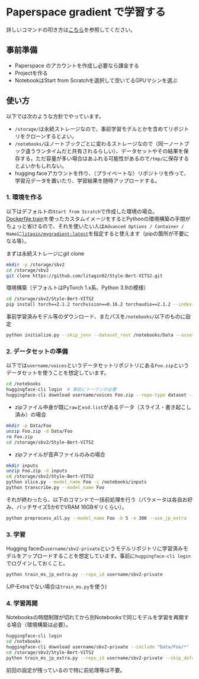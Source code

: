 # Paperspace gradient で学習する

詳しいコマンドの叩き方は[こちら](CLI.md)を参照してください。

## 事前準備
- Paperspace のアカウントを作成し必要なら課金する
- Projectを作る
- NotebookはStart from Scratchを選択して空いてるGPUマシンを選ぶ

## 使い方

以下では次のような方針でやっています。

- `/storage/`は永続ストレージなので、事前学習モデルとかを含めてリポジトリをクローンするとよい。
- `/notebooks/`はノートブックごとに変わるストレージなので（同一ノートブック違うランタイムだと共有されるらしい）、データセットやその結果を保存する。ただ容量が多い場合はあふれる可能性があるので`/tmp/`に保存するとよいかもしれない。
- hugging faceアカウントを作り、（プライベートな）リポジトリを作って、学習元データを置いたり、学習結果を随時アップロードする。

### 1. 環境を作る

以下はデフォルトの`Start from Scratch`で作成した環境の場合。[Dockerfile.train](../Dockerfile.train)を使ったカスタムイメージをするとPythonの環境構築の手間がちょっと省けるので、それを使いたい人は`Advanced Options / Container / Name`に[`litagin/mygradient:latest`](https://hub.docker.com/r/litagin/mygradient/tags)を指定すると使えます（pipの箇所が不要になる等）。

まずは永続ストレージにgit clone
```bash
mkdir -p /storage/sbv2
cd /storage/sbv2
git clone https://github.com/litagin02/Style-Bert-VITS2.git
```
環境構築（デフォルトはPyTorch 1.x系、Python 3.9の模様）
```bash
cd /storage/sbv2/Style-Bert-VITS2
pip install torch==2.1.2 torchvision==0.16.2 torchaudio==2.1.2 --index-url https://download.pytorch.org/whl/cu118 && pip install -r requirements.txt
```
事前学習済みモデル等のダウンロード、またパスを`/notebooks/`以下のものに設定
```bash
python initialize.py --skip_jvnv --dataset_root /notebooks/Data --assets_root /notebooks/model_assets
```

### 2. データセットの準備
以下では`username/voices`というデータセットリポジトリにある`Foo.zip`というデータセットを使うことを想定しています。
```bash
cd /notebooks
huggingface-cli login  # 事前にトークンが必要
huggingface-cli download username/voices Foo.zip --repo-type dataset --local-dir .
```

- zipファイル中身が既に`raw`と`esd.list`があるデータ（スライス・書き起こし済み）の場合
```bash
mkdir -p Data/Foo
unzip Foo.zip -d Data/Foo
rm Foo.zip
cd /storage/sbv2/Style-Bert-VITS2
```

- zipファイルが音声ファイルのみの場合
```bash
mkdir inputs
unzip Foo.zip -d inputs
cd /storage/sbv2/Style-Bert-VITS2
python slice.py --model_name Foo -i /notebooks/inputs
python transcribe.py --model_name Foo
```

それが終わったら、以下のコマンドで一括前処理を行う（パラメータは各自お好み、バッチサイズ5か6でVRAM 16GBギリくらい）。
```bash
python preprocess_all.py --model_name Foo -b 5 -e 300 --use_jp_extra
```

### 3. 学習

Hugging faceの`username/sbv2-private`というモデルリポジトリに学習済みモデルをアップロードすることを想定しています。事前に`huggingface-cli login`でログインしておくこと。
```bash
python train_ms_jp_extra.py --repo_id username/sbv2-private
```
(JP-Extraでない場合は`train_ms.py`を使う)

### 4. 学習再開

Notebooksの時間制限が切れてから別Notebooksで同じモデルを学習を再開する場合（環境構築は必要）。
```bash
huggingface-cli login
cd /notebooks
huggingface-cli download username/sbv2-private --include "Data/Foo/*" --local-dir .
cd /storage/sbv2/Style-Bert-VITS2
python train_ms_jp_extra.py --repo_id username/sbv2-private --skip_default_style
```
前回の設定が残っているので特に前処理等は不要。